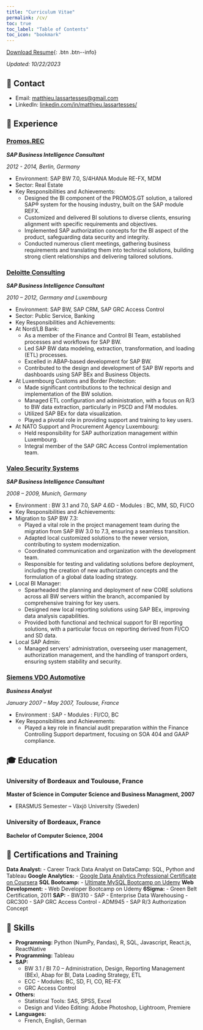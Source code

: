 ```yaml
---
title: "Curriculum Vitae"
permalink: /cv/
toc: true
toc_label: "Table of Contents"
toc_icon: "bookmark"
---
```

[Download Resume](https://mat-lala.github.io/files/10222023-resume.pdf){: .btn .btn--info}

*Updated: 10/22/2023*

## 📧 Contact
- Email: [matthieu.lassartesses@gmail.com]()
- LinkedIn: [linkedin.com/in/matthieu.lassartesses/](https://www.linkedin.com/in/matthieu-lassartesses-965351223/)

## 💼 Experience
### [Promos.REC](https://www.openpromos.com/)
***SAP Business Intelligence Consultant***

*2012 - 2014, Berlin, Germany*

- Environment: SAP BW 7.0, S/4HANA Module RE-FX, MDM
- Sector: Real Estate
- Key Responsibilities and Achievements:
    - Designed the BI component of the PROMOS.GT solution, a tailored SAP® system for the housing industry, built on the SAP module REFX.
    - Customized and delivered BI solutions to diverse clients, ensuring alignment with specific requirements and objectives.
    - Implemented SAP authorization concepts for the BI aspect of the product, safeguarding data security and integrity.
    - Conducted numerous client meetings, gathering business requirements and translating them into technical solutions, building strong client relationships and delivering tailored solutions.

### [Deloitte Consulting](https://www2.deloitte.com/us/en.html?icid=site_selector_us)
***SAP Business Intelligence Consultant***

*2010 – 2012, Germany and Luxembourg*

- Environment: SAP BW, SAP CRM, SAP GRC Access Control
- Sector: Public Service, Banking
- Key Responsibilities and Achievements:
- At Nord/LB Bank:
    - As a member of the Finance and Control BI Team, established processes and workflows for SAP BW.
    - Led SAP BW data modeling, extraction, transformation, and loading (ETL) processes.
    - Excelled in ABAP-based development for SAP BW.
    - Contributed to the design and development of SAP BW reports and dashboards using SAP BEx and Business Objects.
- At Luxembourg Customs and Border Protection:
    - Made significant contributions to the technical design and implementation of the BW solution.
    - Managed ETL configuration and administration, with a focus on R/3 to BW data extraction, particularly in PSCD and FM modules.
    - Utilized SAP BEx for data visualization.
    - Played a pivotal role in providing support and training to key users.
- At NATO Support and Procurement Agency Luxembourg:
    - Held responsibility for SAP authorization management within Luxembourg.
    - Integral member of the SAP GRC Access Control implementation team.

### [Valeo Security Systems](https://www.valeo.com/en/)
***SAP Business Intelligence Consultant***

*2008 – 2009, Munich, Germany*

- Environment : BW 3.1 and 7.0, SAP 4.6D - Modules : BC, MM, SD, FI/CO
- Key Responsibilities and Achievements:
- Migration to SAP BW 7.3:
    - Played a vital role in the project management team during the migration from SAP BW 3.0 to 7.3, ensuring a seamless transition.
    - Adapted local customized solutions to the newer version, contributing to system modernization.
    - Coordinated communication and organization with the development team.
    - Responsible for testing and validating solutions before deployment, including the creation of new authorization concepts and the formulation of a global data loading strategy.
- Local BI Manager:
    - Spearheaded the planning and deployment of new CORE solutions across all BW servers within the branch, accompanied by comprehensive training for key users.
    - Designed new local reporting solutions using SAP BEx, improving data analysis capabilities.
    - Provided both functional and technical support for BI reporting solutions, with a particular focus on reporting derived from FI/CO and SD data.
- Local SAP Admin:
    - Managed servers' administration, overseeing user management, authorization management, and the handling of transport orders, ensuring system stability and security.

### [Siemens VDO Automotive](https://www.vdo.fr/)
***Business Analyst***

*January 2007 – May 2007, Toulouse, France*

- Environment : SAP - Modules : FI/CO, BC
- Key Responsibilities and Achievements:
    - Played a key role in financial audit preparation within the Finance Controlling Support department, focusing on SOA 404 and GAAP compliance.

## 🎓 Education
### University of Bordeaux and Toulouse, France
**Master of Science in Computer Science and Business Managment, 2007**
- ERASMUS Semester – Växjö University (Sweden)

### University of Bordeaux, France
**Bachelor of Computer Science, 2004**

## 📝 Certifications and Training
**Data Analyst:**
    - Career Track Data Analyst on DataCamp: SQL, Python and Tableau
**Google Analytics:**
    - [Google Data Analytics Professional Certificate on Coursera](https://www.credly.com/badges/b56a23f1-2795-4efc-bc89-9c71581efedf/linked_in_profile)
**SQL Bootcamp:**
    - [Ultimate MySQL Bootcamp on Udemy](https://www.udemy.com/certificate/UC-b81fed51-876d-44e2-9c8e-022411499396/)
**Web Development:**
    - Web Developer Bootcamp on Udemy
**6Sigma:**
    - Green Belt Certification, 2011
**SAP:**
    - BW310 - SAP - Enterprise Data Warehousing
    - GRC300 - SAP GRC Access Control
    - ADM945 - SAP R/3 Authorization Concept

## 🤖 Skills
- **Programming:** Python (NumPy, Pandas), R, SQL, Javascript, React.js, ReactNative
- **Programming:** Tableau
- **SAP:** 
    - BW 3.1 / BI 7.0 – Administration, Design, Reporting Management (BEx), Abap for BI, Data Loading Strategy, ETL
    - ECC - Modules: BC, SD, FI, CO, RE-FX
    - GRC Access Control
- **Others:** 
  - Statistical Tools: SAS, SPSS, Excel
  - Design and Video Editing: Adobe Photoshop, Lightroom, Premiere
- **Languages:**
    - French, English, German

